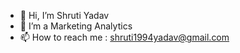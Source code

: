 - 👋 Hi, I’m Shruti Yadav
- 🌱 I’m a Marketing Analytics
- 📫 How to reach me : shruti1994yadav@gmail.com

<!---
shrutiyadav94/shrutiyadav94 is a ✨ special ✨ repository because its `README.md` (this file) appears on your GitHub profile.
You can click the Preview link to take a look at your changes.
--->
